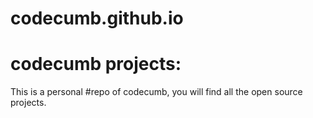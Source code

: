 # codecumb.github.io
codecumb projects:
===================

This is a personal #repo of codecumb, you will find all the open source projects.
